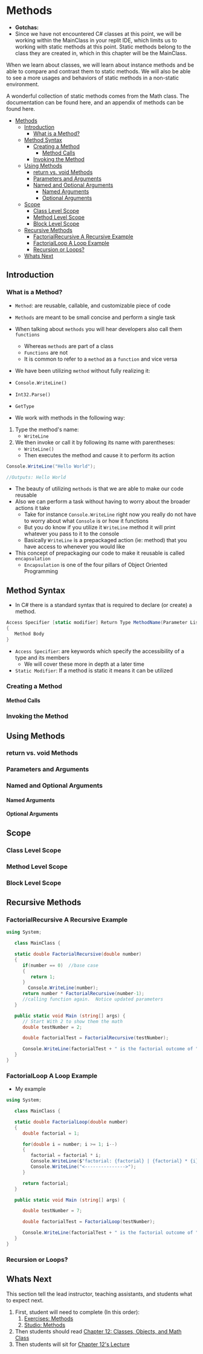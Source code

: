 # Methods
* **Gotchas:**
* Since we have not encountered C# classes at this point, we will be working within the MainClass in your replit IDE, which limits us to working with static methods at this point. Static methods belong to the class they are created in, which in this chapter will be the MainClass.

When we learn about classes, we will learn about instance methods and be able to compare and contrast them to static methods. We will also be able to see a more usages and behaviors of static methods in a non-static environment.

A wonderful collection of static methods comes from the Math class. The documentation can be found here, and an appendix of methods can be found here.

- [Methods](#methods)
  - [Introduction](#introduction)
    - [What is a Method?](#what-is-a-method)
  - [Method Syntax](#method-syntax)
    - [Creating a Method](#creating-a-method)
      - [Method Calls](#method-calls)
    - [Invoking the Method](#invoking-the-method)
  - [Using Methods](#using-methods)
    - [return vs. void Methods](#return-vs-void-methods)
    - [Parameters and Arguments](#parameters-and-arguments)
    - [Named and Optional Arguments](#named-and-optional-arguments)
      - [Named Arguments](#named-arguments)
      - [Optional Arguments](#optional-arguments)
  - [Scope](#scope)
    - [Class Level Scope](#class-level-scope)
    - [Method Level Scope](#method-level-scope)
    - [Block Level Scope](#block-level-scope)
  - [Recursive Methods](#recursive-methods)
    - [FactorialRecursive A Recursive Example](#factorialrecursive-a-recursive-example)
    - [FactorialLoop A Loop Example](#factorialloop-a-loop-example)
    - [Recursion or Loops?](#recursion-or-loops)
  - [Whats Next](#whats-next)
## Introduction
### What is a Method?
* `Method`: are reusable, callable, and customizable piece of code
* `Methods` are meant to be small concise and perform a single task
* When talking about `methods` you will hear developers also call them `functions`
  * Whereas `methods` are part of a class
  * `Functions` are not
  * It is common to refer to a `method` as a `function` and vice versa
* We have been utilizing `method` without fully realizing it:
* `Console.WriteLine()`
* `Int32.Parse()`
* `GetType`


* We work with methods in the following way:
1. Type the method's name:
   * `WriteLine`
2. We then invoke or call it by following its name with parentheses:
   * `WriteLine()`
   * Then executes the method and cause it to perform its action
```C#
Console.WriteLine("Hello World");

//Outputs: Hello World
```
* The beauty of utilizing `methods` is that we are able to make our code reusable
* Also we can perform a task without having to worry about the broader actions it take
  * Take for instance `Console.WriteLine` right now you really do not have to worry about what `Console` is or how it functions
  * But you do know if you utilize it `WriteLine` method it will print whatever you pass to it to the console
  * Basically `WriteLine` is a prepackaged action (ie: method) that you have access to whenever you would like
* This concept of prepackaging our code to make it reusable is called `encapsulation`
  * `Encapsulation` is one of the four pillars of Object Oriented Programming

## Method Syntax
* In C# there is a standard syntax that is required to declare (or create) a method.
```c#
Access Specifier [static modifier] Return Type MethodName(Parameter List)
{
   Method Body
}
```
* `Access Specifier`: are keywords which specify the accessibility of a type and its members
  * We will cover these more in depth at a later time
* `Static Modifier`: If a method is static it means it can be utilized 
### Creating a Method
#### Method Calls
### Invoking the Method
## Using Methods
### return vs. void Methods
### Parameters and Arguments
### Named and Optional Arguments
#### Named Arguments
#### Optional Arguments
## Scope
### Class Level Scope
### Method Level Scope
### Block Level Scope
## Recursive Methods
### FactorialRecursive A Recursive Example
```C#
using System;

   class MainClass {

   static double FactorialRecursive(double number)
   {
      if(number == 0)  //base case
      {
         return 1;
      }
        Console.WriteLine(number);
      return number * FactorialRecursive(number-1); 
      //calling function again.  Notice updated parameters
   }

   public static void Main (string[] args) {
      // Start With 2 to show them the math
      double testNumber = 2;

      double factorialTest = FactorialRecursive(testNumber);

      Console.WriteLine(factorialTest + " is the factorial outcome of " + testNumber);
   }
}
```
### FactorialLoop A Loop Example
* My example
```C#
using System;

   class MainClass {

   static double FactorialLoop(double number)
   {
      double factorial = 1;

      for(double i = number; i >= 1; i--)
      {
         factorial = factorial * i;
         Console.WriteLine($"factorial: {factorial} | {factorial} * {i} \ni: {i}");
         Console.WriteLine("<--------------->");
      }

      return factorial;
   }

   public static void Main (string[] args) {

      double testNumber = 7;

      double factorialTest = FactorialLoop(testNumber);

      Console.WriteLine(factorialTest + " is the factorial outcome of " + testNumber);
   }
}
```
### Recursion or Loops?
## Whats Next
This section tell the lead instructor, teaching assistants, and students what to expect next.

1. First, student will need to complete (In this order):
   1. [Exercises: Methods](https://education.launchcode.org/intro-to-programming-csharp/chapters/methods/exercises.html)
   2. [Studio: Methods](https://education.launchcode.org/intro-to-programming-csharp/chapters/methods/studio.html)
2. Then students should read [Chapter 12: Classes, Objects, and Math Class](https://education.launchcode.org/intro-to-programming-csharp/chapters/classes-objects-math/index.html)
3. Then students will sit for [Chapter 12's Lecture](./chapter-12-classes-objects-and-math-class.md)